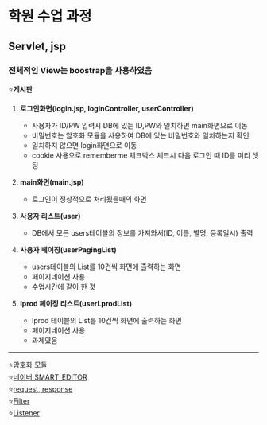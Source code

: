 # 학원 수업 과정
## Servlet, jsp
### 전체적인 View는 boostrap을 사용하였음

:star:**게시판**

1. **로그인화면(login.jsp, loginController, userController)**
    - 사용자가 ID/PW 입력시 DB에 있는 ID,PW와 일치하면 main화면으로 이동
    - 비밀번호는 암호화 모듈을 사용하여 DB에 있는 비밀번호와 일치하는지 확인
    - 일치하지 않으면 login화면으로 이동
    - cookie 사용으로 rememberme 체크박스 체크시 다음 로그인 때 ID를 미리 셋팅
    
2. **main화면(main.jsp)**
    - 로그인이 정상적으로 처리됬을때의 화면
    
3. **사용자 리스트(user)**
    - DB에서 모든 users테이블의 정보를 가져와서(ID, 이름, 별명, 등록일시) 출력
    
4. **사용자 페이징(userPagingList)**
    - users테이블의 List를 10건씩 화면에 출력하는 화면
    - 페이지네이션 사용
    - 수업시간에 같이 한 것
    
5. **lprod 페이징 리스트(userLprodList)**
    - lprod 테이블의 List를 10건씩 화면에 출력하는 화면
    - 페이지네이션 사용
    - 과제였음
<hr/>
    
:star:[암호화 모듈](https://github.com/wthswngud/jsp/tree/master/src/test/java/kr/or/ddit/encrypt/kisa)  
:star:[네이버 SMART_EDITOR](https://github.com/wthswngud/jsp/tree/master/src/main/webapp/SE2)  
:star:[request, response](https://github.com/wthswngud/jsp/tree/master/src/main/webapp/jsp)  
:star:[Filter](https://github.com/wthswngud/jsp/tree/master/src/main/java/kr/or/ddit/filter)  
:star:[Listener](https://github.com/wthswngud/jsp/tree/master/src/main/java/kr/or/ddit/listener)  

